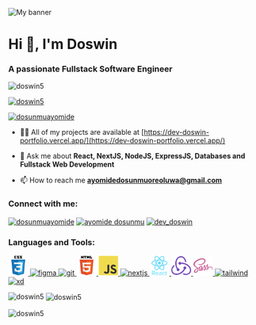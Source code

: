 ![My banner](https://pbs.twimg.com/profile_banners/741269795929231360/1685498800/600x200)

<h1 align="left">Hi 👋, I'm Doswin</h1>
<h3 align="left">A passionate Fullstack Software Engineer</h3>

<p align="left"> <img src="https://komarev.com/ghpvc/?username=doswin5&label=Profile%20views&color=0e75b6&style=flat" alt="doswin5" /> </p>

<p align="left"> <a href="https://github.com/ryo-ma/github-profile-trophy"><img src="https://github-profile-trophy.vercel.app/?username=doswin5" alt="doswin5" /></a> </p>

<p align="left"> <a href="https://twitter.com/dosunmuayomide" target="blank"><img src="https://img.shields.io/twitter/follow/dosunmuayomide?logo=twitter&style=for-the-badge" alt="dosunmuayomide" /></a> </p>

- 👨‍💻 All of my projects are available at [https://dev-doswin-portfolio.vercel.app/](https://dev-doswin-portfolio.vercel.app/)

- 💬 Ask me about **React, NextJS, NodeJS, ExpressJS, Databases and Fullstack Web Development**

- 📫 How to reach me **ayomidedosunmuoreoluwa@gmail.com**

<h3 align="left">Connect with me:</h3>
<p align="left">
<a href="https://twitter.com/dosunmuayomide" target="blank"><img align="center" src="https://raw.githubusercontent.com/rahuldkjain/github-profile-readme-generator/master/src/images/icons/Social/twitter.svg" alt="dosunmuayomide" height="30" width="40" /></a>
<a href="https://linkedin.com/in/ayomide dosunmu" target="blank"><img align="center" src="https://raw.githubusercontent.com/rahuldkjain/github-profile-readme-generator/master/src/images/icons/Social/linked-in-alt.svg" alt="ayomide dosunmu" height="30" width="40" /></a>
<a href="https://instagram.com/dev_doswin" target="blank"><img align="center" src="https://raw.githubusercontent.com/rahuldkjain/github-profile-readme-generator/master/src/images/icons/Social/instagram.svg" alt="dev_doswin" height="30" width="40" /></a>
</p>

<h3 align="left">Languages and Tools:</h3>
<p align="left"> <a href="https://www.w3schools.com/css/" target="_blank" rel="noreferrer"> <img src="https://raw.githubusercontent.com/devicons/devicon/master/icons/css3/css3-original-wordmark.svg" alt="css3" width="40" height="40"/> </a> <a href="https://www.figma.com/" target="_blank" rel="noreferrer"> <img src="https://www.vectorlogo.zone/logos/figma/figma-icon.svg" alt="figma" width="40" height="40"/> </a> <a href="https://git-scm.com/" target="_blank" rel="noreferrer"> <img src="https://www.vectorlogo.zone/logos/git-scm/git-scm-icon.svg" alt="git" width="40" height="40"/> </a> <a href="https://www.w3.org/html/" target="_blank" rel="noreferrer"> <img src="https://raw.githubusercontent.com/devicons/devicon/master/icons/html5/html5-original-wordmark.svg" alt="html5" width="40" height="40"/> </a> <a href="https://developer.mozilla.org/en-US/docs/Web/JavaScript" target="_blank" rel="noreferrer"> <img src="https://raw.githubusercontent.com/devicons/devicon/master/icons/javascript/javascript-original.svg" alt="javascript" width="40" height="40"/> </a> <a href="https://nextjs.org/" target="_blank" rel="noreferrer"> <img src="https://cdn.worldvectorlogo.com/logos/nextjs-2.svg" alt="nextjs" width="40" height="40"/> </a> <a href="https://reactjs.org/" target="_blank" rel="noreferrer"> <img src="https://raw.githubusercontent.com/devicons/devicon/master/icons/react/react-original-wordmark.svg" alt="react" width="40" height="40"/> </a> <a href="https://redux.js.org" target="_blank" rel="noreferrer"> <img src="https://raw.githubusercontent.com/devicons/devicon/master/icons/redux/redux-original.svg" alt="redux" width="40" height="40"/> </a> <a href="https://sass-lang.com" target="_blank" rel="noreferrer"> <img src="https://raw.githubusercontent.com/devicons/devicon/master/icons/sass/sass-original.svg" alt="sass" width="40" height="40"/> </a> <a href="https://tailwindcss.com/" target="_blank" rel="noreferrer"> <img src="https://www.vectorlogo.zone/logos/tailwindcss/tailwindcss-icon.svg" alt="tailwind" width="40" height="40"/> </a> <a href="https://www.adobe.com/products/xd.html" target="_blank" rel="noreferrer"> <img src="https://cdn.worldvectorlogo.com/logos/adobe-xd.svg" alt="xd" width="40" height="40"/> </a> </p>

<p><img align="left" src="https://github-readme-stats.vercel.app/api/top-langs?username=doswin5&show_icons=true&locale=en&layout=compact" alt="doswin5" /></p>

<p>&nbsp;<img align="center" src="https://github-readme-stats.vercel.app/api?username=doswin5&show_icons=true&locale=en" alt="doswin5" /></p>

<p><img align="center" src="https://github-readme-streak-stats.herokuapp.com/?user=doswin5&" alt="doswin5" /></p>

